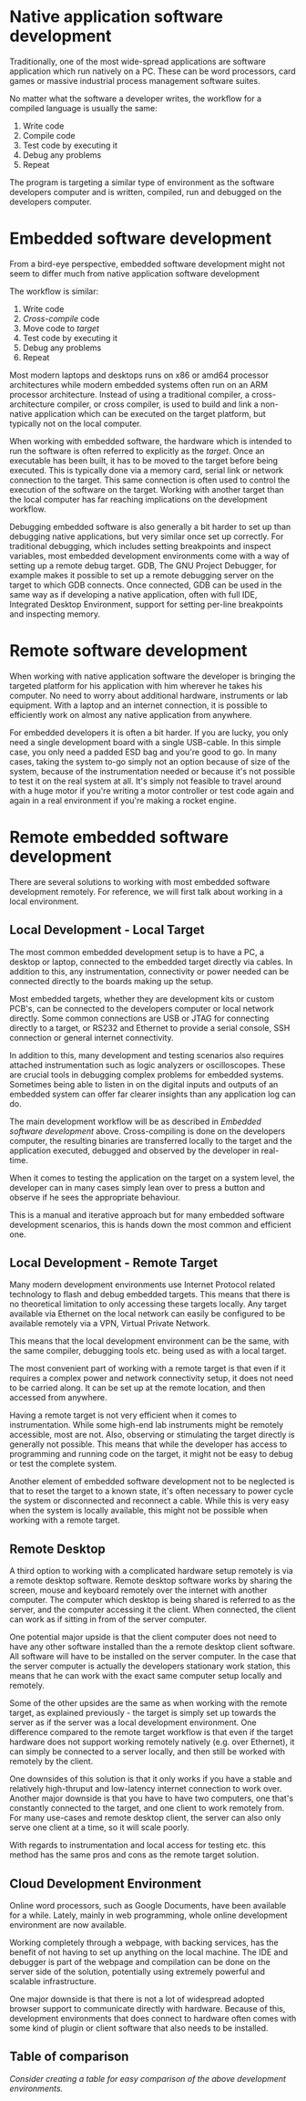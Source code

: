 Native application software development
=======================================

Traditionally, one of the most wide-spread applications are software application which run natively on a PC. These can be word processors, card games or massive industrial process management software suites.

No matter what the software a developer writes, the workflow for a compiled language is usually the same:

1. Write code
2. Compile code
3. Test code by executing it
4. Debug any problems
5. Repeat

The program is targeting a similar type of environment as the software developers computer and is written, compiled, run and debugged on the developers computer.

Embedded software development
=============================

From a bird-eye perspective, embedded software development might not seem to differ much from native application software development

The workflow is similar:

1. Write code
2. *Cross-compile* code
3. Move code to *target*
4. Test code by executing it
5. Debug any problems
6. Repeat

Most modern laptops and desktops runs on x86 or amd64 processor architectures while modern embedded systems often run on an ARM processor architecture. Instead of using a traditional compiler, a cross-architecture compiler, or cross compiler, is used to build and link a non-native application which can be executed on the target platform, but typically not on the local computer.

When working with embedded software, the hardware which is intended to run the software is often referred to explicitly as the *target*. Once an executable has been built, it has to be moved to the target before being executed. This is typically done via a memory card, serial link or network connection to the target. This same connection is often used to control the execution of the software on the target. Working with another target than the local computer has far reaching implications on the development workflow.

Debugging embedded software is also generally a bit harder to set up than debugging native applications, but very similar once set up correctly. For traditional debugging, which includes setting breakpoints and inspect variables, most embedded development environments come with a way of setting up a remote debug target. GDB, The GNU Project Debugger, for example makes it possible to set up a remote debugging server on the target to which GDB connects. Once connected, GDB can be used in the same way as if developing a native application, often with full IDE, Integrated Desktop Environment, support for setting per-line breakpoints and inspecting memory.

Remote software development
===========================
When working with native application software the developer is bringing the targeted platform for his application with him wherever he takes his computer. No need to worry about additional hardware, instruments or lab equipment. With a laptop and an internet connection, it is possible to efficiently work on almost any native application from anywhere.

For embedded developers it is often a bit harder. If you are lucky, you only need a single development board with a single USB-cable. In this simple case, you only need a padded ESD bag and you're good to go. In many cases, taking the system to-go simply not an option because of size of the system, because of the instrumentation needed or because it's not possible to test it on the real system at all. It's simply not feasible to travel around with a huge motor if you're writing a motor controller or test code again and again in a real environment if you're making a rocket engine.

Remote embedded software development
====================================
There are several solutions to working with most embedded software development remotely. For reference, we will first talk about working in a local environment. 

Local Development - Local Target
--------------------------------
The most common embedded development setup is to have a PC, a desktop or laptop, connected to the embedded target directly via cables. In addition to this, any instrumentation, connectivity or power needed can be connected directly to the boards making up the setup. 

Most embedded targets, whether they are development kits or custom PCB's, can be connected to the developers computer or local network directly. Some common connections are USB or JTAG for connecting directly to a target, or RS232 and Ethernet to provide a serial console, SSH connection or general internet connectivity.

In addition to this, many development and testing scenarios also requires attached instrumentation such as logic analyzers or oscilloscopes. These are crucial tools in debugging complex problems for embedded systems. Sometimes being able to listen in on the digital inputs and outputs of an embedded system can offer far clearer insights than any application log can do.

The main development workflow will be as described in *Embedded software development* above. Cross-compiling is done on the developers computer, the resulting binaries are transferred locally to the target and the application executed, debugged and observed by the developer in real-time.

When it comes to testing the application on the target on a system level, the developer can in many cases simply lean over to press a button and observe if he sees the appropriate behaviour.

This is a manual and iterative approach but for many embedded software development scenarios, this is hands down the most common and efficient one.

Local Development - Remote Target
---------------------------------
Many modern development environments use Internet Protocol related technology to flash and debug embedded targets. This means that there is no theoretical limitation to only accessing these targets locally. Any target available via Ethernet on the local network can easily be configured to be available remotely via a VPN, Virtual Private Network.

This means that the local development environment can be the same, with the same compiler, debugging tools etc. being used as with a local target.

The most convenient part of working with a remote target is that even if it requires a complex power and network connectivity setup, it does not need to be carried along. It can be set up at the remote location, and then accessed from anywhere.

Having a remote target is not very efficient when it comes to instrumentation. While some high-end lab instruments might be remotely accessible, most are not. Also, observing or stimulating the target directly is generally not possible. This means that while the developer has access to programming and running code on the target, it might not be easy to debug or test the complete system.

Another element of embedded software development not to be neglected is that to reset the target to a known state, it's often necessary to power cycle the system or disconnected and reconnect a cable. While this is very easy when the system is locally available, this might not be possible when working with a remote target.

Remote Desktop
--------------
A third option to working with a complicated hardware setup remotely is via a remote desktop software. Remote desktop software works by sharing the screen, mouse and keyboard remotely over the internet with another computer. The computer which desktop is being shared is referred to as the server, and the computer accessing it the client. When connected, the client can work as if sitting in from of the server computer.

One potential major upside is that the client computer does not need to have any other software installed than the a remote desktop client software. All software will have to be installed on the server computer. In the case that the server computer is actually the developers stationary work station, this means that he can work with the exact same computer setup locally and remotely.

Some of the other upsides are the same as when working with the remote target, as explained previously - the target is simply set up towards the server as if the server was a local development environment. One difference compared to the remote target workflow is that even if the target hardware does not support working remotely natively (e.g. over Ethernet), it can simply be connected to a server locally, and then still be worked with remotely by the client.

One downsides of this solution is that it only works if you have a stable and relatively high-thruput and low-latency internet connection to work over. Another major downside is that you have to have two computers, one that's constantly connected to the target, and one client to work remotely from. For many use-cases and remote desktop client, the server can also only serve one client at a time, so it will scale poorly.

With regards to instrumentation and local access for testing etc. this method has the same pros and cons as the remote target solution.

Cloud Development Environment
-----------------------------
Online word processors, such as Google Documents, have been available for a while. Lately, mainly in web programming, whole online development environment are now available.

Working completely through a webpage, with backing services, has the benefit of not having to set up anything on the local machine. The IDE and debugger is part of the webpage and compilation can be done on the server side of the solution, potentially using extremely powerful and scalable infrastructure.

One major downside is that there is not a lot of widespread adopted browser support to communicate directly with hardware. Because of this, development environments that does connect to hardware often comes with some kind of plugin or client software that also needs to be installed.


Table of comparison
-------------------
_Consider creating a table for easy comparison of the above development environments._

